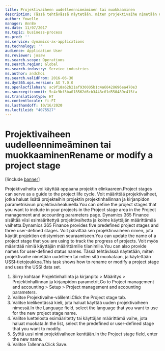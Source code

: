 ```yaml
---
title: Projektivaiheen uudelleennimeäminen tai muokkaaminen
description: Tässä tehtävässä näytetään, miten projektivaihe nimetään uudelleen tai miten sitä muokataan.
author: Yowelle
manager: AnnBe
ms.date: 11/07/2017
ms.topic: business-process
ms.prod: ''
ms.service: dynamics-ax-applications
ms.technology: ''
audience: Application User
ms.reviewer: josaw
ms.search.scope: Operations
ms.search.region: Global
ms.search.industry: Service industries
ms.author: andchoi
ms.search.validFrom: 2016-06-30
ms.dyn365.ops.version: AX 7.0.0
ms.openlocfilehash: ac9f18a62b21af930005b1c4a60428696ea470e3
ms.sourcegitcommit: 5c4c9bf3ba018562d6cb3443c01d550489c415fa
ms.translationtype: HT
ms.contentlocale: fi-FI
ms.lasthandoff: 10/16/2020
ms.locfileid: "4075527"
---
```

# <a name="rename-or-modify-a-project-stage"></a><span data-ttu-id="1e93c-103">Projektivaiheen uudelleennimeäminen tai muokkaaminen</span><span class="sxs-lookup"><span data-stu-id="1e93c-103">Rename or modify a project stage</span></span>

[!include [banner](../../includes/banner.md)]

<span data-ttu-id="1e93c-104">Projektivaiheita voi käyttää oppaana projektin elinkaareen.</span><span class="sxs-lookup"><span data-stu-id="1e93c-104">Project stages can serve as a guide to the project life cycle.</span></span> <span data-ttu-id="1e93c-105">Voit määrittää projektivaiheet, jotka haluat lisätä projekteihin projektin projektinhallinnan ja kirjanpidon parametrisivun projektivaihealueella.</span><span class="sxs-lookup"><span data-stu-id="1e93c-105">You can define the project stages that you want to include in your projects in the Project stage area in the Project management and accounting parameters page.</span></span> <span data-ttu-id="1e93c-106">Dynamics 365 Finance sisältää viisi esimääritettyä projektivaihetta ja kolme käyttäjän määrittämää vaihetta.</span><span class="sxs-lookup"><span data-stu-id="1e93c-106">Dynamics 365 Finance provides five predefined project stages and three user-defined stages.</span></span> <span data-ttu-id="1e93c-107">Voit päivittää sen projektinvaiheen nimen, jota käytät projektien edistymisen seuraamiseen.</span><span class="sxs-lookup"><span data-stu-id="1e93c-107">You can update the name of a project stage that you are using to track the progress of projects.</span></span> <span data-ttu-id="1e93c-108">Voit myös määrittää nimiä käyttäjän määrittämille tilanimille.</span><span class="sxs-lookup"><span data-stu-id="1e93c-108">You can also provide names for user-defined status names.</span></span> <span data-ttu-id="1e93c-109">Tässä tehtävässä näytetään, miten projektivaihe nimetään uudelleen tai miten sitä muokataan, ja käytettään USSI-tietojoukkoa.</span><span class="sxs-lookup"><span data-stu-id="1e93c-109">This task shows how to rename or modify a project stage and uses the USSI data set.</span></span>

1. <span data-ttu-id="1e93c-110">Siirry kohtaan Projektinhallinta ja kirjanpito > Määritys > Projektinhallinnan ja kirjanpidon parametrit.</span><span class="sxs-lookup"><span data-stu-id="1e93c-110">Go to Project management and accounting > Setup > Project management and accounting parameters.</span></span>
2. <span data-ttu-id="1e93c-111">Valitse Projektivaihe-välilehti.</span><span class="sxs-lookup"><span data-stu-id="1e93c-111">Click the Project stage tab.</span></span>
3. <span data-ttu-id="1e93c-112">Valitse kielikentässä kieli, jota haluat käyttää uuden projektivaiheen nimessä.</span><span class="sxs-lookup"><span data-stu-id="1e93c-112">In the Language field, select the language that you want to use for the new project stage name.</span></span>
4. <span data-ttu-id="1e93c-113">Valitse luettelosta esimääritetty tai käyttäjän määrittämä vaihe, jota haluat muokata.</span><span class="sxs-lookup"><span data-stu-id="1e93c-113">In the list, select the predefined or user-defined stage that you want to modify.</span></span> 
5. <span data-ttu-id="1e93c-114">Syötä uusi nimi projektivaiheen kenttään.</span><span class="sxs-lookup"><span data-stu-id="1e93c-114">In the Project stage field, enter the new name.</span></span>
6. <span data-ttu-id="1e93c-115">Valitse Tallenna.</span><span class="sxs-lookup"><span data-stu-id="1e93c-115">Click Save.</span></span>
